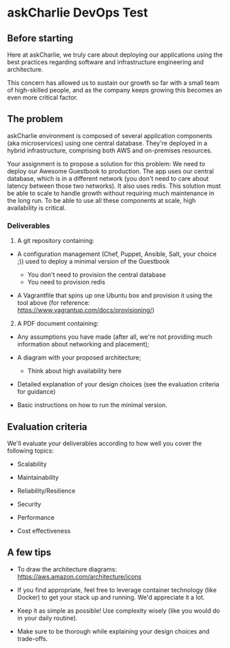 # askCharlie DevOps Test

## Before starting

Here at askCharlie, we truly care about deploying our applications using the
best practices regarding software and infrastructure engineering and
architecture.

This concern has allowed us to sustain our growth so far with a small team of
high-skilled people, and as the company keeps growing this becomes an even more critical factor.

## The problem

askCharlie environment is composed of several application components (aka
microservices) using one central database. They're deployed in a hybrid
infrastructure, comprising both AWS and on-premises resources.

Your assignment is to propose a solution for this problem: We need to deploy
our Awesome Guestbook to production. The app uses our central database, which is
in a different network (you don't need to care about latency between those two
networks). It also uses redis. This solution must be able to scale to handle
growth without requiring much maintenance in the long run. To be able
to use all these components at scale, high availability is critical.

### Deliverables

1. A git repository containing:

- A configuration management (Chef, Puppet, Ansible, Salt, your choice ;))
  used to deploy a minimal version of the Guestbook
  - You don't need to provision the central database
  - You need to provision redis

- A Vagrantfile that spins up one Ubuntu box and provision it using the tool
  above (for reference: https://www.vagrantup.com/docs/provisioning/)

2. A PDF document containing:

- Any assumptions you have made (after all, we're not providing much information
about networking and placement);

- A diagram with your proposed architecture;
  - Think about high availability here

- Detailed explanation of your design choices (see the evaluation criteria for
guidance)

- Basic instructions on how to run the minimal version.

## Evaluation criteria

We'll evaluate your deliverables according to how well you cover the following
topics:

- Scalability

- Maintainability

- Reliability/Resilience

- Security

- Performance

- Cost effectiveness

## A few tips

- To draw the architecture diagrams: https://aws.amazon.com/architecture/icons

- If you find appropriate, feel free to leverage container technology (like
Docker) to get your stack up and running. We'd appreciate it a lot.

- Keep it as simple as possible! Use complexity wisely (like you would do in
your daily routine).

- Make sure to be thorough while explaining your design choices and trade-offs.
